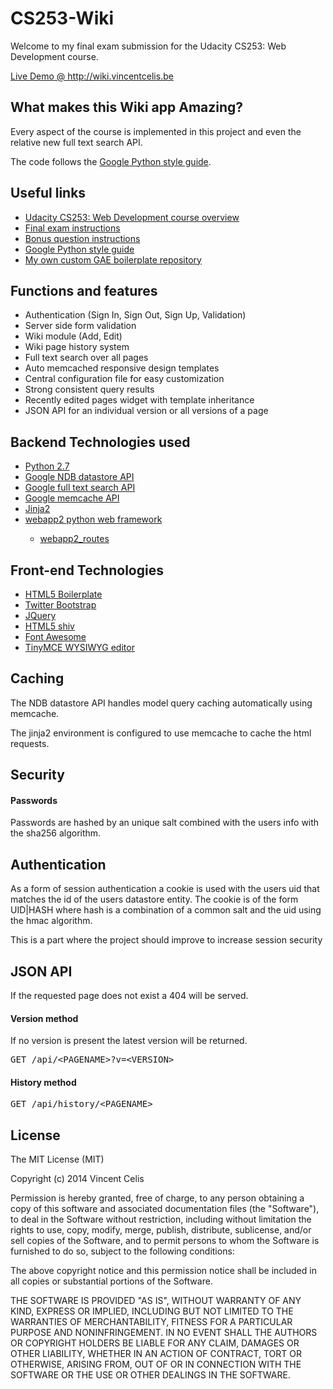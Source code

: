 <h1>CS253-Wiki</h1>
<p>Welcome to my final exam submission for the Udacity CS253: Web Development course.</p>
<p><a href="http://wiki.vincentcelis.be/">Live Demo @ http://wiki.vincentcelis.be</a></p>

<h2>What makes this Wiki app Amazing?</h2>
<p>Every aspect of the course is implemented in this project and even the relative new full text search API.</p>
<p>The code follows the <a href="http://google-styleguide.googlecode.com/svn/trunk/pyguide.html">Google Python style guide</a>.</p>

<h2>Useful links</h2>
<ul>
  <li><a href="https://www.udacity.com/course/cs253">Udacity CS253: Web Development course overview</a></li>
  <li><a href="https://www.youtube.com/watch?v=bdes6p2h_YU">Final exam instructions</a></li>
  <li><a href="https://www.youtube.com/watch?v=bWnxTIT0vd8">Bonus question instructions</a></li>
  <li><a href="http://google-styleguide.googlecode.com/svn/trunk/pyguide.html">Google Python style guide</a></li>
  <li><a href="https://github.com/vcelis/gae-boilerplate">My own custom GAE boilerplate repository</a></li>
</ul>

<h2>Functions and features</h2>
<ul>
  <li>Authentication (Sign In, Sign Out, Sign Up, Validation)</li>
  <li>Server side form validation</li>
  <li>Wiki module (Add, Edit)</li>
  <li>Wiki page history system</li>
  <li>Full text search over all pages</li>
  <li>Auto memcached responsive design templates</li>
  <li>Central configuration file for easy customization</li>
  <li>Strong consistent query results</li>
  <li>Recently edited pages widget with template inheritance</li>
  <li>JSON API for an individual version or all versions of a page</li>
</ul>

<h2>Backend Technologies used</h2>
<ul>
  <li><a href="https://www.python.org/">Python 2.7</a</li>
  <li><a href="https://developers.google.com/appengine/docs/python/ndb/">Google NDB datastore API</a></li>
  <li><a href="https://developers.google.com/appengine/docs/python/search/">Google full text search API</a></li>
  <li><a href="https://developers.google.com/appengine/docs/python/memcache/">Google memcache API</a></li>
  <li><a href="http://jinja.pocoo.org/docs/">Jinja2</a></li>
  <li><a href="http://webapp-improved.appspot.com/">webapp2 python web framework</a></li>
  <ul>
    <li><a href="http://webapp-improved.appspot.com/api/webapp2_extras/routes.html">webapp2_routes</a></li>
  </ul>
</ul>

<h2>Front-end Technologies</h2>
<ul>
  <li><a href="http://html5boilerplate.com/">HTML5 Boilerplate</a></li>
  <li><a href="http://getbootstrap.com/">Twitter Bootstrap</a></li>
  <li><a href="http://jquery.com/">JQuery</a></li>
  <li><a href="https://code.google.com/p/html5shiv/">HTML5 shiv</a></li>
  <li><a href="http://fortawesome.github.io/Font-Awesome/">Font Awesome</a></li>
  <li><a href="http://www.tinymce.com/">TinyMCE WYSIWYG editor</a></li>
</ul>

<h2>Caching</h2>
<p>The NDB datastore API handles model query caching automatically using memcache.</p>
<p>The jinja2 environment is configured to use memcache to cache the html requests.</p>

<h2>Security</h2>
<h4>Passwords</h4>
<p>Passwords are hashed by an unique salt combined with the users info with the sha256 algorithm.</p>

<h2>Authentication</h2>
<p>As a form of session authentication a cookie is used with the users uid that matches the id of the users datastore entity. The cookie is of the form UID|HASH where hash is a combination of a common salt and the uid using the hmac algorithm.</p>
<p>This is a part where the project should improve to increase session security</p>

<h2>JSON API</h2>
<p>If the requested page does not exist a 404 will be served.</p>

<h4>Version method</h4>
<p>If no version is present the latest version will be returned.</p>
<pre>GET /api/&lt;PAGENAME&gt;?v=&lt;VERSION&gt;</pre>

<h4>History method</h4>
<pre>GET /api/history/&lt;PAGENAME&gt;</pre>

<h2>License</h2>
<p>The MIT License (MIT)</p>

<p>Copyright (c) 2014 Vincent Celis</p>

<p>Permission is hereby granted, free of charge, to any person obtaining a copy
of this software and associated documentation files (the "Software"), to deal
in the Software without restriction, including without limitation the rights
to use, copy, modify, merge, publish, distribute, sublicense, and/or sell
copies of the Software, and to permit persons to whom the Software is
furnished to do so, subject to the following conditions:</p>

<p>The above copyright notice and this permission notice shall be included in
all copies or substantial portions of the Software.</p>

<p>THE SOFTWARE IS PROVIDED "AS IS", WITHOUT WARRANTY OF ANY KIND, EXPRESS OR
IMPLIED, INCLUDING BUT NOT LIMITED TO THE WARRANTIES OF MERCHANTABILITY,
FITNESS FOR A PARTICULAR PURPOSE AND NONINFRINGEMENT. IN NO EVENT SHALL THE
AUTHORS OR COPYRIGHT HOLDERS BE LIABLE FOR ANY CLAIM, DAMAGES OR OTHER
LIABILITY, WHETHER IN AN ACTION OF CONTRACT, TORT OR OTHERWISE, ARISING FROM,
OUT OF OR IN CONNECTION WITH THE SOFTWARE OR THE USE OR OTHER DEALINGS IN
THE SOFTWARE.</p>